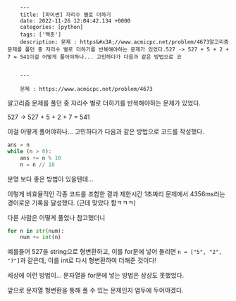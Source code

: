 

        ---
        title: [파이썬] 자리수 별로 더하기
        date: 2022-11-26 12:04:42.134 +0000
        categories: [python]
        tags: ['백준']
        description: 문제 : https&#x3A;//www.acmicpc.net/problem/4673알고리즘 문제를 풀던 중 자리수 별로 더하기를 반복해야하는 문제가 있었다.527 -> 527 + 5 + 2 + 7 = 541이걸 어떻게 풀어야하나... 고민하다가 다음과 같은 방법으로 코
        
        
        ---

        문제 : https://www.acmicpc.net/problem/4673
알고리즘 문제를 풀던 중 자리수 별로 더하기를 반복해야하는 문제가 있었다.


527 -> 527 + 5 + 2 + 7 = 541

이걸 어떻게 풀어야하나... 고민하다가 다음과 같은 방법으로 코드를 작성했다.
```python
ans = n
while (n > 0):
    ans += n % 10
    n = n // 10
```
분명 보다 좋은 방법이 있을텐데...

이렇게 비효율적인 각종 코드를 조합한 결과 제한시간 1초짜리 문제에서 4356ms라는 경이로운 기록을 달성했다. (근데 맞았다 함ㅋㅋㅋ)

다른 사람은 어떻게 풀었나 참고했더니
```python
for n in str(num):
	num += int(n)
```
예를들어 527을 string으로 형변환하고, 이를 for문에 넣어 돌리면 `n = ["5", "2", "7"]`과 같은데, 이를 int로 다시 형변환하여 더해준 것이다!

세상에 이런 방법이...
문자열을 for문에 넣는 방법은 상상도 못했었다.

앞으로 문자열 형변환을 통해 풀 수 있는 문제인지 염두에 두어야겠다.

        